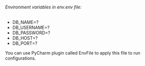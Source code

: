 ###### Environment variables in env.env file:
- DB_NAME=?
- DB_USERNAME=?
- DB_PASSWORD=?
- DB_HOST=?
- DB_PORT=?

You can use PyCharm plugin called EnvFile to apply this file to run configurations. 
